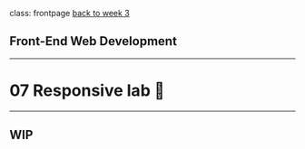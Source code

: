 class: frontpage
<a href="/week-4">back to week 3</a>

<div>
  <h2>Front-End Web Development</h2>
  <hr/>
  <h1>07 Responsive <wbr/>lab 🧪</h1>
</div>

---

## WIP
